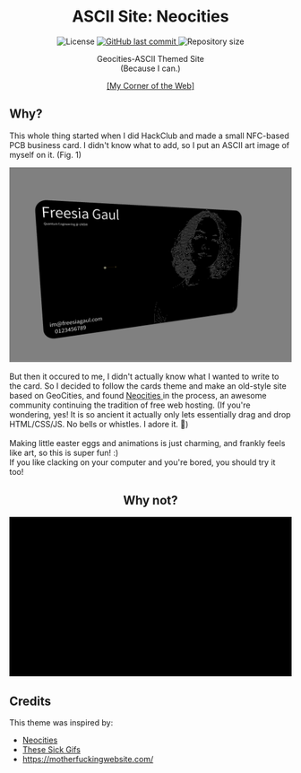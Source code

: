 <div align=center><h1>ASCII Site: Neocities </h1>
<p>
<img alt="License" src="https://img.shields.io/badge/license-MIT-brightgreen">
<a href="https://github.com/freesiagaul/site-ascii/commits/main/">
    <img alt="GitHub last commit" src="https://img.shields.io/github/last-commit/freesiagaul/site-ascii">
</a>
<img alt="Repository size" src="https://img.shields.io/github/repo-size/freesiagaul/site-ascii">
</p>

Geocities-ASCII Themed Site <br>
(Because I can.)

<div align=center><a href="https://freesia.neocities.org">[My Corner of the Web]</a>

<div align=left><h2>Why?</h2>

This whole thing started when I did HackClub and made a small NFC-based PCB business card. I didn't know what to add, so I put an ASCII art image of myself on it. (Fig. 1)

![Fig. 1](nfc/cardimg.png)

But then it occured to me, I didn't actually know what I wanted to write to the card. So I decided to follow the cards theme and make an old-style site based on GeoCities, and found <a href="https://github.com/neocities/neocities"> Neocities </a> in the process, an awesome community continuing the tradition of free web hosting. (If you're wondering, yes! It is so ancient it actually only lets essentially drag and drop HTML/CSS/JS. No bells or whistles. I adore it. 🤣)
<br> <br>
Making little easter eggs and animations is just charming, and frankly feels like art, so this is super fun! :)
<br>
If you like clacking on your computer and you're bored, you should try it too!

<div align=center><h2>Why not?</h2>

![Fig. 1](images/ascii-shrug.gif)

<div align=left><h2>Credits</h2>

This theme was inspired by:

<ul>
  <li> <a href=https://github.com/schnensch0/zelk> Neocities </li>
  <li> <a href=https://momg.neocities.org/?n=Maureen-Owens&p=43964f5i14427f4i11565f1i46214f1i759f3i65923f2i42545f2i40347f4i41160f4i10975f2i84085f2i290f1i86255f2i64719f2i22150f5i86137f4> These Sick Gifs </li>
  <li> https://motherfuckingwebsite.com/ </li>

</ul>
